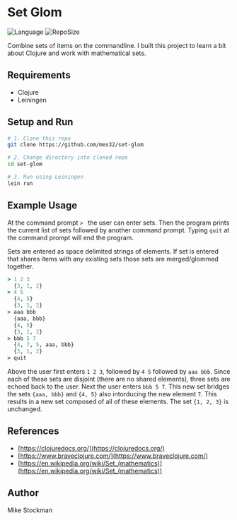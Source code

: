 # Set Glom

![Language](https://img.shields.io/github/languages/top/mes32/set-glom.svg?style=flat-square) ![RepoSize](https://img.shields.io/github/repo-size/mes32/set-glom.svg?style=flat-square)

Combine sets of items on the commandline. I built this project to learn a bit about Clojure and work with mathematical sets.

## Requirements
- Clojure
- Leiningen

## Setup and Run
```bash
# 1. Clone this repo 
git clone https://github.com/mes32/set-glom

# 2. Change directory into cloned repo
cd set-glom

# 3. Run using Leiningen
lein run
```

## Example Usage
At the command prompt `> ` the user can enter sets. Then the program prints the current list of sets followed by another command prompt. Typing `quit` at the command prompt will end the program.

Sets are entered as space delimited strings of elements. If set is entered that shares items with any existing sets those sets are merged/glommed together.

```clojure
> 1 2 3
  {3, 1, 2}
> 4 5
  {4, 5}
  {3, 1, 2}
> aaa bbb
  {aaa, bbb}
  {4, 5}
  {3, 1, 2}
> bbb 5 7
  {4, 7, 5, aaa, bbb}
  {3, 1, 2}
> quit
```

Above the user first enters `1 2 3`, followed by `4 5` followed by `aaa bbb`. Since each of these sets are disjoint (there are no shared elements), three sets are echoed back to the user. Next the user enters `bbb 5 7`. This new set bridges the sets `{aaa, bbb}` and `{4, 5}` also intorducing the new element `7`. This results in a new set composed of all of these elements. The set `{1, 2, 3}` is unchanged.

## References
- [https://clojuredocs.org/](https://clojuredocs.org/)
- [https://www.braveclojure.com/](https://www.braveclojure.com/)
- [https://en.wikipedia.org/wiki/Set_(mathematics)](https://en.wikipedia.org/wiki/Set_(mathematics))

## Author
Mike Stockman
